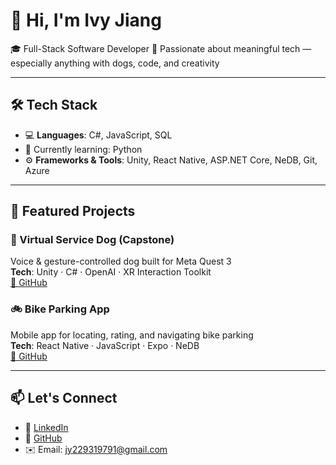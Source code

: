 # 👋 Hi, I'm Ivy Jiang

🎓 Full-Stack Software Developer
🐾 Passionate about meaningful tech — especially anything with dogs, code, and creativity

---

## 🛠 Tech Stack

- 💻 **Languages**: C#, JavaScript, SQL  
- 🌱 Currently learning: Python  
- ⚙️ **Frameworks & Tools**: Unity, React Native, ASP.NET Core, NeDB, Git, Azure

---

## 🚀 Featured Projects

### 🐶 Virtual Service Dog (Capstone)
Voice & gesture-controlled dog built for Meta Quest 3  
**Tech**: Unity · C# · OpenAI · XR Interaction Toolkit  
[🔗 GitHub](https://github.com/namnguyen080400/CapstoneVRServiceAnimal)
### 🚲 Bike Parking App
Mobile app for locating, rating, and navigating bike parking  
**Tech**: React Native · JavaScript · Expo · NeDB  
[🔗 GitHub](https://github.com/thedevivy/UNSC)

---

## 📫 Let's Connect

- 💼 [LinkedIn](https://www.linkedin.com/in/ying-jiang-thedevivy)
- 🐙 [GitHub](https://github.com/thedevivy)
- ✉️ Email: jy229319791@gmail.com
